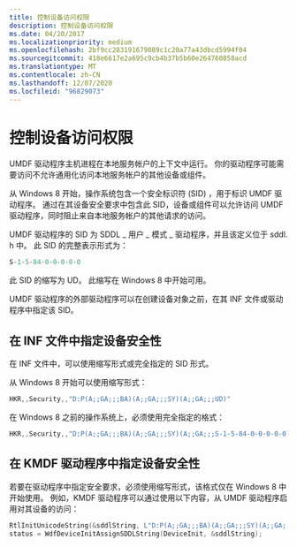```yaml
---
title: 控制设备访问权限
description: 控制设备访问权限
ms.date: 04/20/2017
ms.localizationpriority: medium
ms.openlocfilehash: 2bf9cc283191679089c1c20a77a43dbcd5994f04
ms.sourcegitcommit: 418e6617e2a695c9cb4b37b5b60e264760858acd
ms.translationtype: MT
ms.contentlocale: zh-CN
ms.lasthandoff: 12/07/2020
ms.locfileid: "96829073"
---
```

# <a name="controlling-device-access"></a>控制设备访问权限


UMDF 驱动程序主机进程在本地服务帐户的上下文中运行。 你的驱动程序可能需要访问不允许通用化访问本地服务帐户的其他设备或组件。

从 Windows 8 开始，操作系统包含一个安全标识符 (SID) ，用于标识 UMDF 驱动程序。 通过在其设备安全要求中包含此 SID，设备或组件可以允许访问 UMDF 驱动程序，同时阻止来自本地服务帐户的其他请求的访问。

UMDF 驱动程序的 SID 为 SDDL \_ 用户 \_ 模式 \_ 驱动程序，并且该定义位于 sddl. h 中。 此 SID 的完整表示形式为：

```cpp
S-1-5-84-0-0-0-0-0
```

此 SID 的缩写为 UD。 此缩写在 Windows 8 中开始可用。

UMDF 驱动程序的外部驱动程序可以在创建设备对象之前，在其 INF 文件或驱动程序中指定该 SID。

## <a name="specifying-device-security-in-an-inf-file"></a>在 INF 文件中指定设备安全性


在 INF 文件中，可以使用缩写形式或完全指定的 SID 形式。

从 Windows 8 开始可以使用缩写形式：

```cpp
HKR,,Security,,"D:P(A;;GA;;;BA)(A;;GA;;;SY)(A;;GA;;;UD)"   
```

在 Windows 8 之前的操作系统上，必须使用完全指定的格式：

```cpp
HKR,,Security,,"D:P(A;;GA;;;BA)(A;;GA;;;SY)(A;;GA;;;S-1-5-84-0-0-0-0-0)"       
```

## <a name="specifying-device-security-in-a-kmdf-driver"></a>在 KMDF 驱动程序中指定设备安全性


若要在驱动程序中指定安全要求，必须使用缩写形式，该格式仅在 Windows 8 中开始使用。 例如，KMDF 驱动程序可以通过使用以下内容，从 UMDF 驱动程序启用对其设备的访问：

```cpp
RtlInitUnicodeString(&sddlString, L"D:P(A;;GA;;;BA)(A;;GA;;;SY)(A;;GA;;;UD)");
status = WdfDeviceInitAssignSDDLString(DeviceInit, &sddlString);
```

 

 





